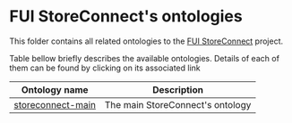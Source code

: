 # FUI StoreConnect's ontologies

This folder contains all related ontologies to the [FUI StoreConnect](https://www.pole-scs.org/projet/storeconnect) project.

Table bellow briefly describes the available ontologies. Details of each of them can be found by clicking on its associated link

Ontology name                                   | Description                           
----------------------------------------------- | ---------------------------------
[storeconnect-main](./storeconnect-main)        | The main StoreConnect's ontology   